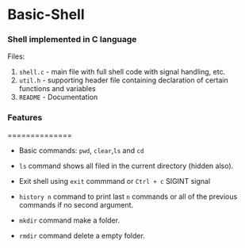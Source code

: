 # Basic-Shell
### Shell implemented in C language

Files:
1) `shell.c`  - main file with full shell code with signal handling, etc.
2) `util.h`   - supporting header file containing declaration of certain functions and variables
3) `README`   - Documentation

### Features
==============

* Basic commands: `pwd`, `clear`,`ls` and `cd`

* `ls` command shows all filed in the current directory (hidden also).

* Exit shell using `exit` commmand or `Ctrl + c` SIGINT signal

* `history n` command to print last `n` commands or all of the previous commands if no second argument.

*  `mkdir` command make a folder.

*  `rmdir` command delete a empty folder.
